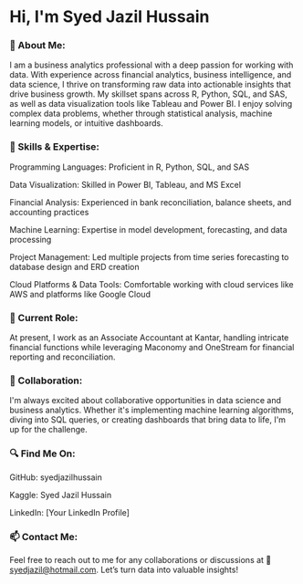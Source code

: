 # Hi, I'm Syed Jazil Hussain
### 👀 About Me:
I am a business analytics professional with a deep passion for working with data. With experience across financial analytics, business intelligence, and data science, I thrive on transforming raw data into actionable insights that drive business growth. My skillset spans across R, Python, SQL, and SAS, as well as data visualization tools like Tableau and Power BI. I enjoy solving complex data problems, whether through statistical analysis, machine learning models, or intuitive dashboards.

### 🌱 Skills & Expertise:

Programming Languages: Proficient in R, Python, SQL, and SAS

Data Visualization: Skilled in Power BI, Tableau, and MS Excel

Financial Analysis: Experienced in bank reconciliation, balance sheets, and accounting practices

Machine Learning: Expertise in model development, forecasting, and data processing

Project Management: Led multiple projects from time series forecasting to database design and ERD creation

Cloud Platforms & Data Tools: Comfortable working with cloud services like AWS and platforms like Google Cloud


### 💼 Current Role:

At present, I work as an Associate Accountant at Kantar, handling intricate financial functions while leveraging Maconomy and OneStream for financial reporting and reconciliation.

### 💞️ Collaboration:

I'm always excited about collaborative opportunities in data science and business analytics. Whether it's implementing machine learning algorithms, diving into SQL queries, or creating dashboards that bring data to life, I'm up for the challenge.

### 🔍 Find Me On:

GitHub: syedjazilhussain

Kaggle: Syed Jazil Hussain

LinkedIn: [Your LinkedIn Profile]

### 📫 Contact Me:

Feel free to reach out to me for any collaborations or discussions at 📧 syedjazil@hotmail.com. Let’s turn data into valuable insights!
